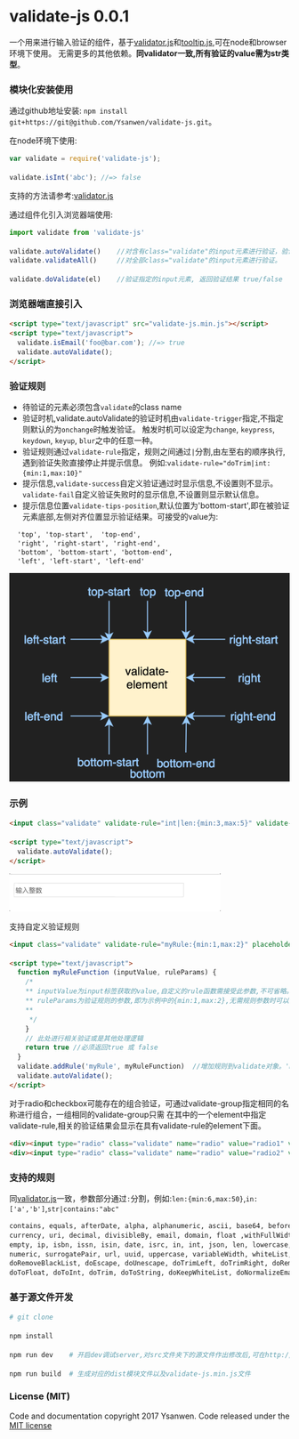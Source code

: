 # validate-js 0.0.1

一个用来进行输入验证的组件，基于[validator.js][validator-url]和[tooltip.js][tooltip-url],可在node和browser环境下使用。
无需更多的其他依赖。**同validator一致,所有验证的value需为str类型**。

### 模块化安装使用

通过github地址安装: `npm install git+https://git@github.com/Ysanwen/validate-js.git`。

在node环境下使用:

```javascript
var validate = require('validate-js');

validate.isInt('abc'); //=> false

```
支持的方法请参考:[validator.js][validator-url]

通过组件化引入浏览器端使用:

```javascript
import validate from 'validate-js'

validate.autoValidate()    //对含有class="validate"的input元素进行验证，验证时机通过设置input的validate-trigger属性决定。默认为onchange
validate.validateAll()     //对全部class="validate"的input元素进行验证。

validate.doValidate(el)    //验证指定的input元素, 返回验证结果 true/false
```

### 浏览器端直接引入 

```html
<script type="text/javascript" src="validate-js.min.js"></script>
<script type="text/javascript">
  validate.isEmail('foo@bar.com'); //=> true
  validate.autoValidate();
</script>
```

### 验证规则

- 待验证的元素必须包含`validate`的class name
- 验证时机,validate.autoValidate的验证时机由`validate-trigger`指定,不指定则默认的为`onchange`时触发验证。
  触发时机可以设定为`change`, `keypress`, `keydown`, `keyup`, `blur`之中的任意一种。
- 验证规则通过`validate-rule`指定，规则之间通过`|`分割,由左至右的顺序执行,遇到验证失败直接停止并提示信息。
  例如:`validate-rule="doTrim|int:{min:1,max:10}"`
- 提示信息,`validate-success`自定义验证通过时显示信息,不设置则不显示。`validate-fail`自定义验证失败时的显示信息,不设置则显示默认信息。
- 提示信息位置`validate-tips-position`,默认位置为'bottom-start',即在被验证元素底部,左侧对齐位置显示验证结果。可接受的value为:

```
  'top', 'top-start',  'top-end', 
  'right', 'right-start', 'right-end', 
  'bottom', 'bottom-start', 'bottom-end', 
  'left', 'left-start', 'left-end'
```
![position](/position.png)

### 示例

```html
<input class="validate" validate-rule="int|len:{min:3,max:5}" validate-success="输入正确" validate-fail="请输入数字" placeholder="输入整数">

<script type="text/javascript">
  validate.autoValidate();
</script>
```
![样例](/sample.gif)

支持自定义验证规则

```html
<input class="validate" validate-rule="myRule:{min:1,max:2}" placeholder="自定义规则">

<script type="text/javascript">
  function myRuleFunction (inputValue, ruleParams) {
    /* 
    ** inputValue为input标签获取的value,自定义的rule函数需接受此参数,不可省略。
    ** ruleParams为验证规则的参数,即为示例中的{min:1,max:2},无需规则参数时可以省略
    ** 
     */
    }
    // 此处进行相关验证或是其他处理逻辑
    return true //必须返回true 或 false
  }
  validate.addRule('myRule', myRuleFunction)  //增加规则到validate对象。'myRule'需与validate-rule中一致。
  validate.autoValidate();
</script>
```

对于radio和checkbox可能存在的组合验证，可通过validate-group指定相同的名称进行组合，一组相同的validate-group只需
在其中的一个element中指定validate-rule,相关的验证结果会显示在具有validate-rule的element下面。

```html
<div><input type="radio" class="validate" name="radio" value="radio1" validate-group="group1"/> radio1</div>
<div><input type="radio" class="validate" name="radio" value="radio2" validate-group="group1" validate-rule="in:[radio2,radio3]"/> radio2</div>
```

### 支持的规则

同[validator.js][validator-url]一致，参数部分通过`:`分割，例如:`len:{min:6,max:50}`,`in:['a','b']`,`str|contains:"abc"`

```bash
contains, equals, afterDate, alpha, alphanumeric, ascii, base64, beforeDate, boolean, byteLen, creditCard, 
currency, uri, decimal, divisibleBy, email, domain, float ,withFullWidth, withHalfWidth, hexColor, hexadecimal,
empty, ip, isbn, issn, isin, date, isrc, in, int, json, len, lowercase, macAdd, md5, mobile, mongoId, multiByte,
numeric, surrogatePair, url, uuid, uppercase, variableWidth, whiteList, matches,
doRemoveBlackList, doEscape, doUnescape, doTrimLeft, doTrimRight, doRemoveLowercase, doToBoolean, doToDate,
doToFloat, doToInt, doTrim, doToString, doKeepWhiteList, doNormalizeEmail

```

### 基于源文件开发

```bash
# git clone

npm install

npm run dev    # 开启dev调试server,对src文件夹下的源文件作出修改后,可在http://localhost:8088/增加相应的规则进行检测

npm run build  # 生成对应的dist模块文件以及validate-js.min.js文件 

```

### License (MIT)

Code and documentation copyright 2017 Ysanwen. Code released under the [MIT license][mit-url]


[validator-url]: https://github.com/chriso/validator.js
[tooltip-url]: https://github.com/FezVrasta/popper.js
[mit-url]: https://github.com/FezVrasta/popper.js/blob/master/LICENSE.md